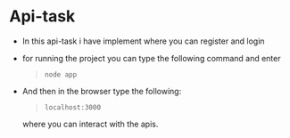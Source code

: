 # Api-task
* In this api-task i have implement where you can register and login 

* for running the project you can type the following command and enter

    >  `node app`

* And then in the browser type the following:
    
    > `localhost:3000`
    
    where you can interact with the apis.
